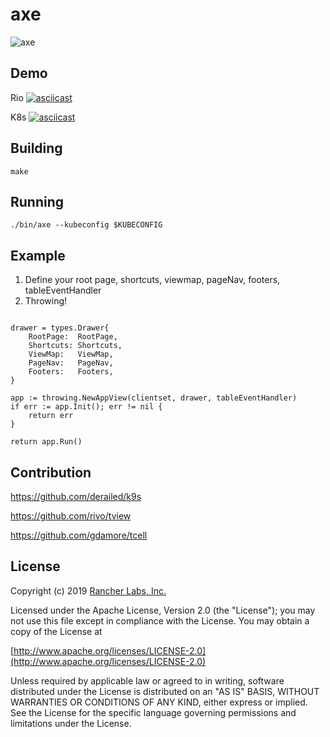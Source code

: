 axe
========

![axe](https://media.giphy.com/media/l17uofKSRXJGIsnYNB/giphy.gif)

## Demo

Rio
[![asciicast](https://asciinema.org/a/pQOUSFp3S3uANAMMrsEKiuo1e.svg)](https://asciinema.org/a/pQOUSFp3S3uANAMMrsEKiuo1e)

K8s
[![asciicast](https://asciinema.org/a/KX2pvUZjtNDjEzGJs6LBDEiGX.svg)](https://asciinema.org/a/KX2pvUZjtNDjEzGJs6LBDEiGX)

## Building

`make`

## Running

`./bin/axe --kubeconfig $KUBECONFIG`

## Example

1. Define your root page, shortcuts, viewmap, pageNav, footers, tableEventHandler
2. Throwing!

```$xslt

drawer = types.Drawer{
	RootPage:  RootPage,
	Shortcuts: Shortcuts,
	ViewMap:   ViewMap,
	PageNav:   PageNav,
	Footers:   Footers,
}
	
app := throwing.NewAppView(clientset, drawer, tableEventHandler)
if err := app.Init(); err != nil {
	return err
}

return app.Run()

```

## Contribution

https://github.com/derailed/k9s

https://github.com/rivo/tview

https://github.com/gdamore/tcell

## License
Copyright (c) 2019 [Rancher Labs, Inc.](http://rancher.com)

Licensed under the Apache License, Version 2.0 (the "License");
you may not use this file except in compliance with the License.
You may obtain a copy of the License at

[http://www.apache.org/licenses/LICENSE-2.0](http://www.apache.org/licenses/LICENSE-2.0)

Unless required by applicable law or agreed to in writing, software
distributed under the License is distributed on an "AS IS" BASIS,
WITHOUT WARRANTIES OR CONDITIONS OF ANY KIND, either express or implied.
See the License for the specific language governing permissions and
limitations under the License.
